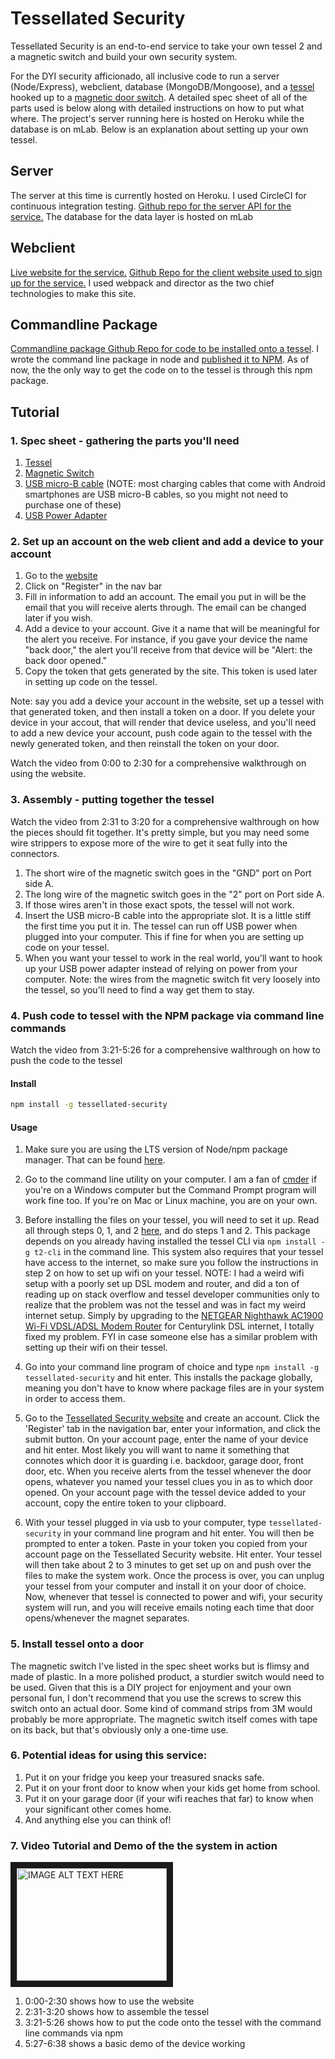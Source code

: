 # Tessellated Security
Tessellated Security is an end-to-end service to take your own tessel 2 and a magnetic switch and build your own security system. 

For the DYI security afficionado, all inclusive code to run a server (Node/Express), webclient, database (MongoDB/Mongoose), and a [tessel](https://tessel.io/) hooked up to a [magnetic door switch](https://www.sparkfun.com/products/13247). A detailed spec sheet of all of the parts used is below along with detailed instructions on how to put what where.  The project's server running here is hosted on Heroku while the database is on mLab. Below is an explanation about setting up your own tessel.

## Server
The server at this time is currently hosted on Heroku. I used CircleCI for continuous integration testing. [Github repo for the server API for the service.](https://github.com/EnshaednHiker/tessellated-security-server) The database for the data layer is hosted on mLab

## Webclient
[Live website for the service.](https://enshaednhiker.github.io/tessellated-security-webclient/) [Github Repo for the client website used to sign up for the service.](https://github.com/EnshaednHiker/tessellated-security-webclient) I used webpack and director as the two chief technologies to make this site.   

## Commandline Package
[Commandline package Github Repo for code to be installed onto a tessel](https://github.com/EnshaednHiker/tessellated-security-command-line-package). I wrote the command line package in node and [published it to NPM](https://www.npmjs.com/package/tessellated-security). As of now, the the only way to get the code on to the tessel is through this npm package. 

## Tutorial

### 1. Spec sheet - gathering the parts you'll need

1. [Tessel](https://www.sparkfun.com/products/13841?ref=tessel.io)
2. [Magnetic Switch](https://www.sparkfun.com/products/13247)
3. [USB micro-B cable](https://www.sparkfun.com/products/10215) (NOTE: most charging cables that come with Android smartphones are USB micro-B cables, so you  might not need to purchase one of these)
4. [USB Power Adapter](https://www.sparkfun.com/products/11456)

### 2. Set up an account on the web client and add a device to your account

1. Go to the [website](https://enshaednhiker.github.io/tessellated-security-webclient/)
2. Click on "Register" in the nav bar
3. Fill in information to add an account. The email you put in will be the email that you will receive alerts through. The email can be changed later if you wish.
4. Add a device to your account. Give it a name that will be meaningful for the alert you receive. For instance, if you gave your device the name "back door," the alert you'll receive from that device will be "Alert: the back door opened."
5. Copy the token that gets generated by the site. This token is used later in setting up code on the tessel.

Note: say you add a device your account in the website, set up a tessel with that generated token, and then install a token on a door. If you delete your device in your accout, that will render that device useless, and you'll need to add a new device your account, push code again to the tessel with the newly generated token, and then reinstall the token on your door.

Watch the video from 0:00 to 2:30 for a comprehensive walkthrough on using the website.

### 3. Assembly - putting together the tessel

Watch the video from 2:31 to 3:20 for a comprehensive walthrough on how the pieces should fit together. It's pretty simple, but you may need some wire strippers to expose more of the wire to get it seat fully into the connectors. 

1. The short wire of the magnetic switch goes in the "GND" port on Port side A.
2. The long wire of the magnetic switch goes in the "2" port on Port side A.
3. If those wires aren't in those exact spots, the tessel will not work.
4. Insert the USB micro-B cable into the appropriate slot. It is a little stiff the first time you put it in. The tessel can run off USB power when plugged into your computer. This if fine for when you are setting up code on your tessel.
5. When you want your tessel to work in the real world, you'll want to hook up your USB power adapter instead of relying on power from your computer.
Note: the wires from the magnetic switch fit very loosely into the tessel, so you'll need to find a way get them to stay.
 
### 4. Push code to tessel with the NPM package via command line commands

Watch the video from 3:21-5:26 for a comprehensive walthrough on how to push the code to the tessel

#### Install

```bash
npm install -g tessellated-security
```

#### Usage

1. Make sure you are using the LTS version of Node/npm package manager. That can be found [here](https://nodejs.org/en/).

2. Go to the command line utility on your computer. I am a fan of [cmder](http://cmder.net/) if you're on a Windows computer but the Command Prompt program will work fine too. If you're on Mac or Linux machine, you are on your own.

3. Before installing the files on your tessel, you will need to set it up. Read all through steps 0, 1, and 2 [here](https://tessel.github.io/t2-start/), and do steps 1 and 2.  This package depends on you already having installed the tessel CLI via `npm install -g t2-cli` in the command line.  This system also requires that your tessel have access to the internet, so make sure you follow the instructions in step 2 on how to set up wifi on your tessel. NOTE: I had a weird wifi setup with a poorly set up DSL modem and router, and did a ton of reading up on stack overflow and tessel developer communities only to realize that the problem was not the tessel and was in fact my weird internet setup. Simply by upgrading to the [NETGEAR Nighthawk AC1900 Wi-Fi VDSL/ADSL Modem Router](https://www.amazon.com/gp/product/B0111MRL4S/ref=oh_aui_search_detailpage?ie=UTF8&psc=1) for Centurylink DSL internet, I totally fixed my problem. FYI in case someone else has a similar problem with setting up their wifi on their tessel.

4. Go into your command line program of choice and type `npm install -g tessellated-security` and hit enter. This installs the package globally, meaning you don't have to know where package files are in your system in order to access them.

5. Go to the [Tessellated Security website](https://enshaednhiker.github.io/tessellated-security-webclient/) and create an account. Click the 'Register' tab in the navigation bar, enter your information, and click the submit button. On your account page, enter the name of your device and hit enter. Most likely you will want to name it something that connotes which door it is guarding i.e. backdoor, garage door, front door, etc. When you receive alerts from the tessel whenever the door opens, whatever you named your tessel clues you in as to which door opened. On your account page with the tessel device added to your account, copy the entire token to your clipboard.

6. With your tessel plugged in via usb to your computer, type `tessellated-security` in your command line program and hit enter. You will then be prompted to enter a token. Paste in your token you copied from your account page on the Tessellated Security website.  Hit enter.  Your tessel will then take about 2 to 3 minutes to get set up on and push over the files to make the system work. Once the process is over, you can unplug your tessel from your computer and install it on your door of choice. Now, whenever that tessel is connected to power and wifi, your security system will run, and you will receive emails noting each time that door opens/whenever the magnet separates. 

### 5. Install tessel onto a door

The magnetic switch I've listed in the spec sheet works but is flimsy and made of plastic. In a more polished product, a sturdier switch would need to be used.  Given that this is a DIY project for enjoyment and your own personal fun, I don't recommend that you use the screws to screw this switch onto an actual door. Some kind of command strips from 3M would probably be more appropriate. The magnetic switch itself comes with tape on its back, but that's obviously only a one-time use. 

### 6. Potential ideas for using this service:

1. Put it on your fridge you keep your treasured snacks safe.
2. Put it on your front door to know when your kids get home from school.
3. Put it on your garage door (if your wifi reaches that far) to know when your significant other comes home.
4. And anything else you can think of!

### 7. Video Tutorial and Demo of the the system in action

<a href="http://www.youtube.com/watch?feature=player_embedded&v=IHuYJmVRc1I
" target="_blank"><img src="http://img.youtube.com/vi/IHuYJmVRc1I/0.jpg" 
alt="IMAGE ALT TEXT HERE" width="240" height="180" border="10" /></a>

1. 0:00-2:30 shows how to use the website
2. 2:31-3:20 shows how to assemble the tessel
3. 3:21-5:26 shows how to put the code onto the tessel with the command line commands via npm
4. 5:27-6:38 shows a basic demo of the device working

